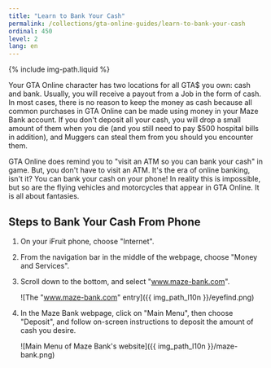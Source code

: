```yaml
---
title: "Learn to Bank Your Cash"
permalink: /collections/gta-online-guides/learn-to-bank-your-cash
ordinal: 450
level: 2
lang: en
---
```

{% include img-path.liquid %}

Your GTA Online character has two locations for all GTA$ you own: cash and
bank. Usually, you will receive a payout from a Job in the form of cash. In
most cases, there is no reason to keep the money as cash because all common
purchases in GTA Online can be made using money in your Maze Bank account. If
you don't deposit all your cash, you will drop a small amount of them when you
die (and you still need to pay $500 hospital bills in addition), and Muggers
can steal them from you should you encounter them.

GTA Online does remind you to "visit an ATM so you can bank your cash" in game.
But, you don't have to visit an ATM. It's the era of online banking, isn't it?
You can bank your cash on your phone! In reality this is impossible, but so are
the flying vehicles and motorcycles that appear in GTA Online. It is all about
fantasies.

## Steps to Bank Your Cash From Phone

1. On your iFruit phone, choose "Internet".

2. From the navigation bar in the middle of the webpage, choose "Money and
   Services".

3. Scroll down to the bottom, and select "www.maze-bank.com".

   ![The "www.maze-bank.com" entry]({{ img_path_l10n }}/eyefind.png)

4. In the Maze Bank webpage, click on "Main Menu", then choose "Deposit", and
   follow on-screen instructions to deposit the amount of cash you desire.

   ![Main Menu of Maze Bank's website]({{ img_path_l10n }}/maze-bank.png)

